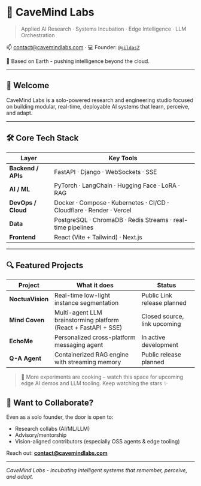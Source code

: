 <!--

**Here are some ideas to get you started:**

🙋‍♀️ A short introduction - what is your organization all about?
🌈 Contribution guidelines - how can the community get involved?
👩‍💻 Useful resources - where can the community find your docs? Is there anything else the community should know?
🍿 Fun facts - what does your team eat for breakfast?
🧙 Remember, you can do mighty things with the power of [Markdown](https://docs.github.com/github/writing-on-github/getting-started-with-writing-and-formatting-on-github/basic-writing-and-formatting-syntax)
-->

# 🧠 CaveMind Labs

> Applied AI Research · Systems Incubation · Edge Intelligence · LLM Orchestration

📫 contact@cavemindlabs.com · 💻 Founder: [`@gildasZ`](https://github.com/gildasZ)
<!-- 📫 contact@cavemindlabs.com · 💻 Founder: [`@gildasZ`](https://github.com/gildasZ) · 🌐 [cavemindlabs.com](https://cavemindlabs.com) -->

📍 Based on Earth - pushing intelligence beyond the cloud.

---

## 👋 Welcome

CaveMind Labs is a solo-powered research and engineering studio focused on building modular, real-time, deployable AI systems that learn, perceive, and adapt.

---

## 🛠️ Core Tech Stack

| Layer | Key Tools |
| ----- | --------- |
| **Backend / APIs** | FastAPI · Django · WebSockets · SSE |
| **AI / ML** | PyTorch · LangChain · Hugging Face · LoRA · RAG |
| **DevOps / Cloud** | Docker · Compose · Kubernetes · CI/CD · Cloudflare · Render · Vercel |
| **Data** | PostgreSQL · ChromaDB · Redis Streams · real-time pipelines |
| **Frontend** | React (Vite + Tailwind) · Next.js |

---

## 🔍 Featured Projects

| Project | What it does | Status |
| ------- | ------------ | ------ |
| **NoctuaVision** | Real-time low-light instance segmentation | Public Link release planned |
| **Mind Coven** | Multi-agent LLM brainstorming platform (React + FastAPI + SSE) | Closed source, link upcoming |
| **EchoMe** | Personalized cross-platform messaging agent | In active development |
| **Q-A Agent** | Containerized RAG engine with streaming memory | Public release planned |

> 🚧 More experiments are cooking – watch this space for upcoming edge AI demos and LLM tooling. Keep watching the stars ✨

<!--
## 📚 Docs & Knowledge

We’ll soon be launching:
- 🛠️ Developer resources
- 📄 Technical deep dives
- 🧪 Experiment logs & notebooks

Stay tuned via **[cavemindlabs.com](https://cavemindlabs.com)**
-->

## 🤝 Want to Collaborate?

Even as a solo founder, the door is open to:
- Research collabs (AI/ML/LLM)
- Advisory/mentorship
- Vision-aligned contributors (especially OSS agents & edge tooling)

Reach out: **contact@cavemindlabs.com**

---

_CaveMind Labs - incubating intelligent systems that remember, perceive, and adapt._
